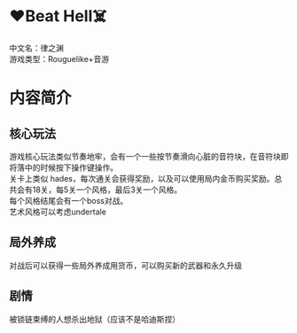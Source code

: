 # ❤️Beat Hell☠️
中文名：律之渊  
游戏类型：Rouguelike+音游

# 内容简介
## 核心玩法
游戏核心玩法类似节奏地牢，会有一个一些按节奏滑向心脏的音符块，在音符块即将落中的时候按下操作键操作。  
关卡上类似 hades，每次通关会获得奖励，以及可以使用局内金币购买奖励。总共会有18关，每5关一个风格，最后3关一个风格。  
每个风格结尾会有一个boss对战。  
艺术风格可以考虑undertale  
## 局外养成
对战后可以获得一些局外养成用货币，可以购买新的武器和永久升级  
## 剧情
被锁链束缚的人想杀出地狱（应该不是哈迪斯捏）  